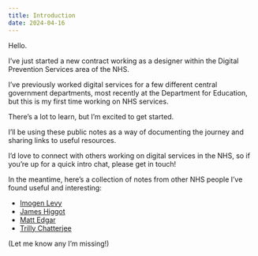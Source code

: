 ```yaml
---
title: Introduction
date: 2024-04-16
---
```


Hello.

I’ve just started a new contract working as a designer within the Digital Prevention Services area of the NHS.

I’ve previously worked digital services for a few different central government departments, most recently at the Department for Education, but this is my first time working on NHS services.

There’s a lot to learn, but I’m excited to get started.

I’ll be using these public notes as a way of documenting the journey and sharing links to useful resources.

I’d love to connect with others working on digital services in the NHS, so if you’re up for a quick intro chat, please get in touch!

In the meantime, here’s a collection of notes from other NHS people I’ve found useful and interesting:

* [Imogen Levy](https://teppie-ucd.medium.com)
* [James Higgot](https://jiggott.medium.com)
* [Matt Edgar](https://blog.mattedgar.com)
* [Trilly Chatterjee](https://medium.com/@trillyc)

(Let me know any I’m missing!)
